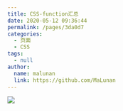 ```yaml
---
title: CSS-function汇总
date: 2020-05-12 09:36:44
permalink: /pages/3da0d7
categories:
  - 页面
  - CSS
tags:
  - null
author:
  name: malunan
  link: https://github.com/MaLunan
---
```

![](https://jsd.cdn.zzko.cn/gh/malunan/image_store/blog/20200512161232.jpg)
